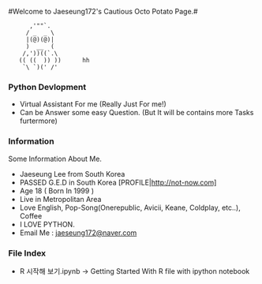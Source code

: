 #Welcome to Jaeseung172's Cautious Octo Potato Page.#

          ,'""`.
         / _  _ \
         |(@)(@)|
         )  __  (
        /,'))((`.\
       (( ((  )) ))      hh
        `\ `)(' /'

### Python Devlopment
* Virtual Assistant For me (Really Just For me!)
* Can be Answer some easy Question. (But It will be contains more Tasks furtermore)

### Information

Some Information About Me.

* Jaeseung Lee from South Korea
* PASSED G.E.D in South Korea [PROFILE|http://not-now.com]
* Age 18 ( Born In 1999 )
* Live in Metropolitan Area
* Love English, Pop-Song(Onerepublic, Avicii, Keane, Coldplay, etc..), Coffee
* I LOVE PYTHON.
* Email Me : jaeseung172@naver.com

### File Index
- R 시작해 보기.ipynb -> Getting Started With R file with ipython notebook
